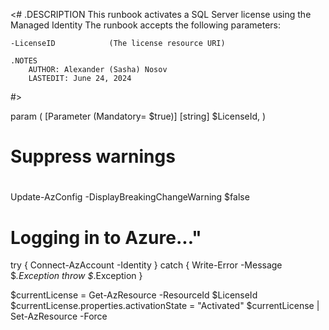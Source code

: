 <#
    .DESCRIPTION
        This runbook activates a SQL Server license using the Managed Identity
        The runbook accepts the following parameters:

    -LicenseID            (The license resource URI)

    .NOTES
        AUTHOR: Alexander (Sasha) Nosov
        LASTEDIT: June 24, 2024
#>

param (
    [Parameter (Mandatory= $true)]
    [string] $LicenseId,
)

#
# Suppress warnings
#
Update-AzConfig -DisplayBreakingChangeWarning $false

# Logging in to Azure..."    
try
{
    Connect-AzAccount -Identity
}
catch {
    Write-Error -Message $_.Exception
    throw $_.Exception
}

$currentLicense = Get-AzResource -ResourceId $LicenseId 
$currentLicense.properties.activationState = "Activated"
$currentLicense | Set-AzResource -Force

